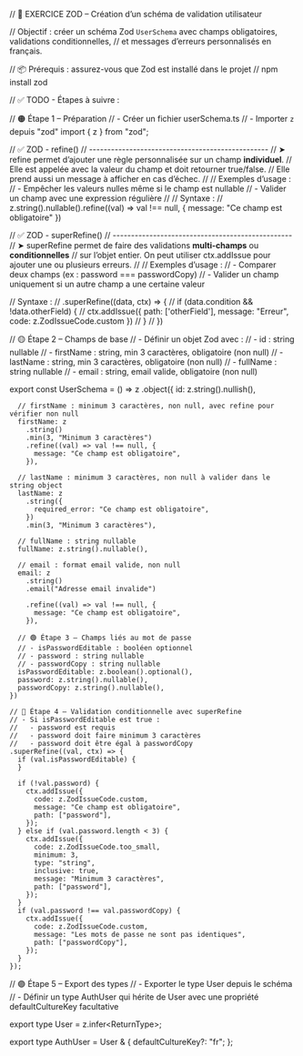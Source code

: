 // 🧪 EXERCICE ZOD – Création d’un schéma de validation utilisateur

// Objectif : créer un schéma Zod `UserSchema` avec champs obligatoires, validations conditionnelles,
// et messages d’erreurs personnalisés en français.

// 📦 Prérequis : assurez-vous que Zod est installé dans le projet
// npm install zod

// ✅ TODO - Étapes à suivre :

// 🟠 Étape 1 – Préparation
// - Créer un fichier userSchema.ts
// - Importer `z` depuis "zod"
import { z } from "zod";

// ✅ ZOD - refine()
// -------------------------------------------------
// ➤ refine permet d’ajouter une règle personnalisée sur un champ **individuel**.
// Elle est appelée avec la valeur du champ et doit retourner true/false.
// Elle prend aussi un message à afficher en cas d’échec.
//
// Exemples d’usage :
// - Empêcher les valeurs nulles même si le champ est nullable
// - Valider un champ avec une expression régulière
//
// Syntaxe :
// z.string().nullable().refine((val) => val !== null, { message: "Ce champ est obligatoire" })

// ✅ ZOD - superRefine()
// -------------------------------------------------
// ➤ superRefine permet de faire des validations **multi-champs** ou **conditionnelles**
// sur l’objet entier. On peut utiliser ctx.addIssue pour ajouter une ou plusieurs erreurs.
//
// Exemples d’usage :
// - Comparer deux champs (ex : password === passwordCopy)
// - Valider un champ uniquement si un autre champ a une certaine valeur

// Syntaxe :
// .superRefine((data, ctx) => {
// if (data.condition && !data.otherField) {
// ctx.addIssue({ path: ['otherField'], message: "Erreur", code: z.ZodIssueCode.custom })
// }
// })

// 🟡 Étape 2 – Champs de base
// - Définir un objet Zod avec :
// - id : string nullable
// - firstName : string, min 3 caractères, obligatoire (non null)
// - lastName : string, min 3 caractères, obligatoire (non null)
// - fullName : string nullable
// - email : string, email valide, obligatoire (non null)

export const UserSchema = () =>
z
.object({
id: z.string().nullish(),

      // firstName : minimum 3 caractères, non null, avec refine pour vérifier non null
      firstName: z
        .string()
        .min(3, "Minimum 3 caractères")
        .refine((val) => val !== null, {
          message: "Ce champ est obligatoire",
        }),

      // lastName : minimum 3 caractères, non null à valider dans le string object
      lastName: z
        .string({
          required_error: "Ce champ est obligatoire",
        })
        .min(3, "Minimum 3 caractères"),

      // fullName : string nullable
      fullName: z.string().nullable(),

      // email : format email valide, non null
      email: z
        .string()
        .email("Adresse email invalide")

        .refine((val) => val !== null, {
          message: "Ce champ est obligatoire",
        }),

      // 🟢 Étape 3 – Champs liés au mot de passe
      // - isPasswordEditable : booléen optionnel
      // - password : string nullable
      // - passwordCopy : string nullable
      isPasswordEditable: z.boolean().optional(),
      password: z.string().nullable(),
      passwordCopy: z.string().nullable(),
    })

    // 🔵 Étape 4 – Validation conditionnelle avec superRefine
    // - Si isPasswordEditable est true :
    //   - password est requis
    //   - password doit faire minimum 3 caractères
    //   - password doit être égal à passwordCopy
    .superRefine((val, ctx) => {
      if (val.isPasswordEditable) {
      }

      if (!val.password) {
        ctx.addIssue({
          code: z.ZodIssueCode.custom,
          message: "Ce champ est obligatoire",
          path: ["password"],
        });
      } else if (val.password.length < 3) {
        ctx.addIssue({
          code: z.ZodIssueCode.too_small,
          minimum: 3,
          type: "string",
          inclusive: true,
          message: "Minimum 3 caractères",
          path: ["password"],
        });
      }
      if (val.password !== val.passwordCopy) {
        ctx.addIssue({
          code: z.ZodIssueCode.custom,
          message: "Les mots de passe ne sont pas identiques",
          path: ["passwordCopy"],
        });
      }
    });

// 🟣 Étape 5 – Export des types
// - Exporter le type User depuis le schéma
// - Définir un type AuthUser qui hérite de User avec une propriété defaultCultureKey facultative

export type User = z.infer<ReturnType<typeof UserSchema>>;

export type AuthUser = User & {
defaultCultureKey?: "fr";
};
